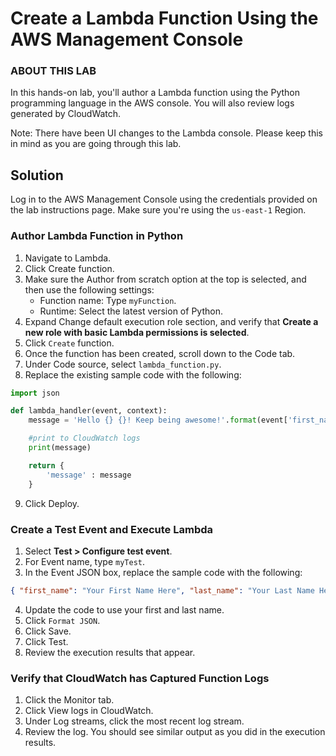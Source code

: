# Create a Lambda Function Using the AWS Management Console

### ABOUT THIS LAB
In this hands-on lab, you'll author a Lambda function using the Python programming language in the AWS console. You will also review logs generated by CloudWatch.

Note: There have been UI changes to the Lambda console. Please keep this in mind as you are going through this lab.


## Solution
Log in to the AWS Management Console using the credentials provided on the lab instructions page. Make sure you're using the `us-east-1` Region.

### Author Lambda Function in Python

1. Navigate to Lambda.
2. Click Create function.
3. Make sure the Author from scratch option at the top is selected, and then use the following settings:
    - Function name: Type `myFunction`.
    - Runtime: Select the latest version of Python.
4. Expand Change default execution role section, and verify that **Create a new role with basic Lambda permissions is selected**.
5. Click `Create` function.
6. Once the function has been created, scroll down to the Code tab.
7. Under Code source, select `lambda_function.py`.
8. Replace the existing sample code with the following:
```python
import json

def lambda_handler(event, context):
    message = 'Hello {} {}! Keep being awesome!'.format(event['first_name'], event['last_name'])  

    #print to CloudWatch logs
    print(message)

    return {
        'message' : message
    }  
```
9. Click Deploy.

### Create a Test Event and Execute Lambda

1. Select **Test > Configure test event**.
2. For Event name, type `myTest`.
3. In the Event JSON box, replace the sample code with the following:
```json
{ "first_name": "Your First Name Here", "last_name": "Your Last Name Here" }
```
4. Update the code to use your first and last name.
5. Click `Format JSON`.
6. Click Save.
7. Click Test.
8. Review the execution results that appear.

### Verify that CloudWatch has Captured Function Logs
1. Click the Monitor tab.
2. Click View logs in CloudWatch.
3. Under Log streams, click the most recent log stream.
4. Review the log. You should see similar output as you did in the execution results.